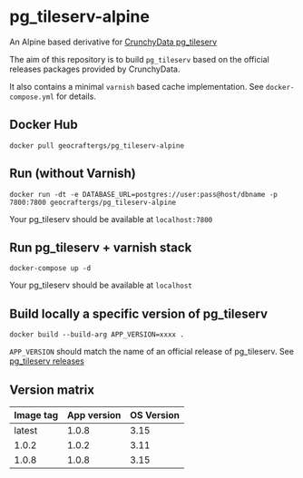 # pg_tileserv-alpine

An Alpine based derivative for [CrunchyData pg_tileserv](https://github.com/CrunchyData/pg_tileserv)

The aim of this repository is to build `pg_tileserv` based on the official releases packages provided by CrunchyData.

It also contains a minimal `varnish` based cache implementation. See `docker-compose.yml` for details. 

## Docker Hub

`docker pull geocraftergs/pg_tileserv-alpine`

## Run (without Varnish)
`docker run -dt -e DATABASE_URL=postgres://user:pass@host/dbname -p 7800:7800 geocraftergs/pg_tileserv-alpine`

Your pg_tileserv should be available at `localhost:7800`

## Run pg_tileserv + varnish stack

`docker-compose up -d`

Your pg_tileserv should be available at `localhost`

## Build locally a specific version of pg_tileserv

`docker build --build-arg APP_VERSION=xxxx .`

`APP_VERSION` should match the name of an official release of pg_tileserv. See [pg_tileserv releases](https://github.com/CrunchyData/pg_tileserv/releases)

## Version matrix

|Image tag   | App version  | OS Version  |
|---|---|---|
|latest | 1.0.8 | 3.15 |
|1.0.2   | 1.0.2  | 3.11 |
|1.0.8   | 1.0.8  | 3.15 |
